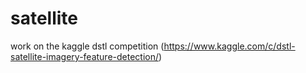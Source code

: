# satellite
work on the kaggle dstl competition (https://www.kaggle.com/c/dstl-satellite-imagery-feature-detection/)
